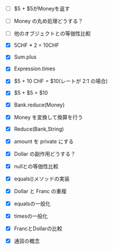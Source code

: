 - [ ] $5 + $5がMoneyを返す
- [ ] Money の丸め処理どうする？
- [ ] 他のオブジェクトとの等価性比較

- [x] 5CHF * 2 = 10CHF
- [x] Sum.plus
- [x] Expression.times
- [x] $5 + 10 CHF = $10(レートが 2:1 の場合)
- [x] $5 + $5 = $10
- [x] Bank.reduce(Money)
- [x] Money を変換して換算を行う
- [x] Reduce(Bank,String)
- [x] amount を private にする
- [x] Dollar の副作用どうする？
- [x] nullとの等価性比較
- [x] equals()メソッドの実装
- [x] Dollar と Franc の重複
- [x] equalsの一般化
- [x] timesの一般化
- [x] FrancとDollarの比較
- [x] 通貨の概念
